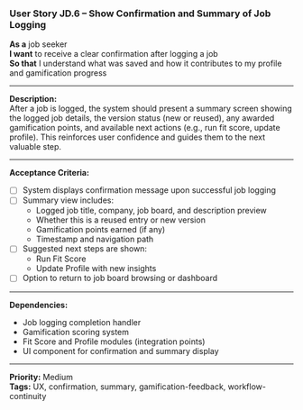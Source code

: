 ### User Story JD.6 – Show Confirmation and Summary of Job Logging

**As a** job seeker  
**I want** to receive a clear confirmation after logging a job  
**So that** I understand what was saved and how it contributes to my profile and gamification progress

---

**Description:**  
After a job is logged, the system should present a summary screen showing the logged job details, the version status (new or reused), any awarded gamification points, and available next actions (e.g., run fit score, update profile). This reinforces user confidence and guides them to the next valuable step.

---

**Acceptance Criteria:**
- [ ] System displays confirmation message upon successful job logging
- [ ] Summary view includes:
  - Logged job title, company, job board, and description preview
  - Whether this is a reused entry or new version
  - Gamification points earned (if any)
  - Timestamp and navigation path
- [ ] Suggested next steps are shown:
  - Run Fit Score
  - Update Profile with new insights
- [ ] Option to return to job board browsing or dashboard

---

**Dependencies:**
- Job logging completion handler
- Gamification scoring system
- Fit Score and Profile modules (integration points)
- UI component for confirmation and summary display

---

**Priority:** Medium  
**Tags:** UX, confirmation, summary, gamification-feedback, workflow-continuity
